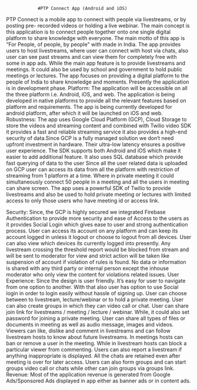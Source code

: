 
				#PTP Connect App (Android and iOS)
PTP Connect is a mobile app to connect with people via livestreams, or by posting pre- recorded videos or holding a live webinar. The main concept is this application is to connect people together onto one single digital platform to share knowledge with everyone.
The main motto of this app is “For People, of people, by people" with made in India. The app provides users to host livestreams, where user can connect with host via chats, also user can see past streams
and can view them for completely free with some in app ads. While the main app feature is to provide livestreams and meetings. It could also be used by school and government to hold public meetings or lectures. The app focuses on providing a digital platform to the people of India to share knowledge and moments.
Presently the application is in development phase.
Platform:
The application will be accessible on all the three platform i.e. Android, iOS, and web.
The application is being developed in native platforms to provide all the relevant features based on platform and requirements. The app is being currently developed for android platform, after which it will be launched on iOS and web.
Robustness:
The app uses Google Cloud Platform (GCP), Cloud Storage to store the videos and streaming content and combined with Twilio video SDK it provides a fast and reliable streaming service it also provides a high-end security of data.Since GCP is a fully managed solution we don‘t need upfront investment in hardware. Their ultra-low latency ensures a positive user experience.
The SDK supports both Android and iOS which make it easier to add additional feature. It also uses SQL database which provide fast querying of data to the user
Since all the user related data is uploaded on GCP user can access its data from all the platform with restriction of streaming from 1 platform at a time. Where in private meeting it could simultaneously connect 50 people in a meeting and all the users in meeting can share screen.
The app uses a powerful SDK of Twilio to provide livestreams and also be used to hold private meeting or lectures with limited access to only those users who have meeting id or access link. 

Security:
Since, the GCP is highly secured we integrated Firebase Authentication to provide more security and ease of Access to the users as it provides Social Login which gives ease to user and strong authentication process. User can access its account on any platform and can keep its account logged in unless it logout or choose to logout from all devices.
User can also view which devices its currently logged into presently. Any livestream crossing the threshold report would be blocked from stream and will be sent to moderator for view and strict action will be taken like suspension of account if violation of rules is found.
No data or information is shared with any third party or internal person except the inhouse moderator who only view the content for violations related issues.
User Experience:
Since the design is user friendly. It’s easy for user to navigate from one option to another. With that also user has option to use Social login in order to login easily without hassle of signing up. User can choose between to livestream, lecture/webinar or to hold a private meeting. User can also create groups in which they can video call or chat. User can share join link for livestreams / meeting / lecture / webinar. While, it could also set password for joining a private meeting. User can share all types of files or documents in meeting as well as audio message, images and videos. Viewers can like, dislike and comment in livestreams and can follow livestream hosts to know about future livestreams.
In meetings hosts can ban or remove a user in the meeting. While in livestream hosts can block a particular viewer from commenting. Users can also report a livestream if anything inappropriate is displayed. All the chats are retained even after meeting is over for later access. Users can also form groups and can start groups video call or chats while other can join groups via groups link.
Revenue:
Most of the application revenue is generated from Google Ads/Sponsored Ads displayed in app either as banner ads or in content ads.
